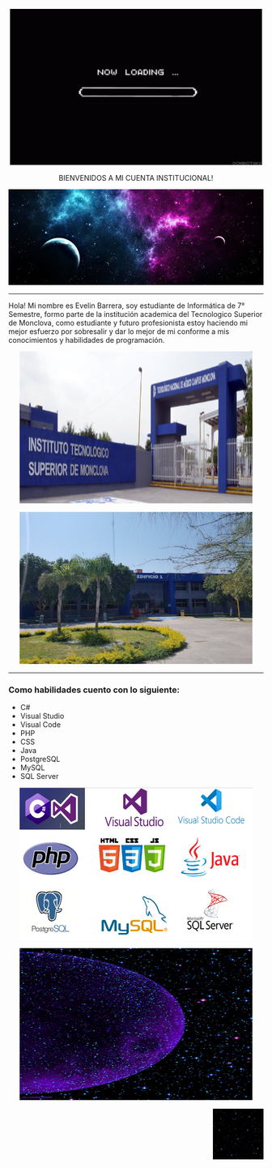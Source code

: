 <p align="center">
  <img src="https://github.com/Evelin-jpg/images-test/blob/main/loading-aesthetic.gif">
</p>
 
 <p align="center">BIENVENIDOS A MI CUENTA INSTITUCIONAL!</p>

<p align="center">
<img src="https://github.com/Evelin-jpg/images-test/blob/main/wallpaper%20galaxy%20blue%20and%20purple.jpg">
</p>

------------------------------------------------------------------------------------------------------------------------------------------------------------------------------------------------------------

Hola! Mi nombre es Evelin Barrera, soy estudiante de Informática de 7° Semestre, formo parte de la institución academica del Tecnologico Superior de Monclova, como estudiante y futuro profesionista estoy haciendo mi mejor esfuerzo por sobresalir y dar lo mejor de mi conforme a mis conocimientos y habilidades de programación. 
<p align="center">
  <img width="460" height="300" src="https://github.com/Evelin-jpg/images-test/blob/main/entradaTec.png">
</p>

<p align="center">
  <img width="460" height="300" src="https://github.com/Evelin-jpg/images-test/blob/main/edificio1Tec.jpg">
</p>

-----------------------------------------------------------------------------------------------------------------------------------------------------------------------------------------------------------
### Como habilidades cuento con lo siguiente:

- C#                              
- Visual Studio
- Visual Code
- PHP
- CSS
- Java
- PostgreSQL
- MySQL
- SQL Server

<p align="center">
  <img width="460" height="300" src="https://github.com/Evelin-jpg/images-test/blob/main/iconos%20program.PNG">
</p>

<p align="center">
  <img width="460" height="300" src="https://github.com/Evelin-jpg/images-test/blob/main/galaxy%20purple.gif">
</p>



<p align="right">
  <img width="100" height="100" src="https://github.com/Evelin-jpg/images-test/blob/main/twinkle%20star.gif">
</p>


<!--
**Evelin-jpg/Evelin-jpg** is a ✨ _special_ ✨ repository because its `README.md` (this file) appears on your GitHub profile.

Here are some ideas to get you started:

- 🔭 I’m currently working on ...
- 🌱 I’m currently learning ...
- 👯 I’m looking to collaborate on ...
- 🤔 I’m looking for help with ...
- 💬 Ask me about ...
- 📫 How to reach me: ...
- 😄 Pronouns: ...
- ⚡ Fun fact: ...
-->
